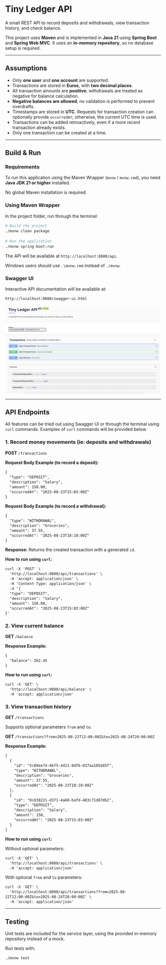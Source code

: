 # Tiny Ledger API

A small REST API to record deposits and withdrawals, view transaction history, and check balance.

This project uses **Maven** and is implemented in **Java 21** using **Spring Boot** and **Spring Web MVC**.
It uses an **in-memory repository**, so no database setup is required.

---

## Assumptions

- Only **one user** and **one account** are supported.
- Transactions are stored in **Euros**, with **two decimal places**.
- All transaction amounts are **positive**; withdrawals are treated as negative for balance calculation.
- **Negative balances are allowed**; no validation is performed to prevent overdrafts.
- Timestamps are stored in **UTC**. Requests for transaction creation can optionally provide `occurredAt`; otherwise,
  the current UTC time is used.
- Transactions can be added retroactively, even if a more recent transaction already exists.
- Only one transaction can be created at a time.

---

## Build & Run

### Requirements

To run this application using the Maven Wrapper (`mvnw` / `mvnw.cmd`), you need **Java JDK 21 or higher** installed.

No global Maven installation is required.

### Using Maven Wrapper

In the project folder, run through the terminal:

```bash
# Build the project
./mvnw clean package

# Run the application
./mvnw spring-boot:run
```

The API will be available at `http://localhost:8080/api`.

Windows users should use `.\mvnw.cmd` instead of `./mvnw`.

### Swagger UI

Interactive API documentation will be available at:

```
http://localhost:8080/swagger-ui.html
```

![Swagger UI](docs/swagger.png)


---

## API Endpoints

All features can be tried out using Swagger UI or through the terminal using `curl` commands.
Examples of `curl` commands will be provided below.

### 1. Record money movements (ie: deposits and withdrawals)

**POST** `/transactions`

**Request Body Example (to record a deposit):**

```
{
  "type": "DEPOSIT",
  "description": "Salary",
  "amount": 150.00,
  "occurredAt": "2025-08-23T15:03:00Z"
}
```

**Request Body Example (to record a withdrawal):**

```
{
  "type": "WITHDRAWAL",
  "description": "Groceries",
  "amount": 37.55,
  "occurredAt": "2025-08-23T18:10:00Z"
}
```

**Response:** Returns the created transaction with a generated `id`.

**How to run using `curl`:**

```
curl -X 'POST' \
  'http://localhost:8080/api/transactions' \
  -H 'accept: application/json' \
  -H 'Content-Type: application/json' \
  -d '{
  "type": "DEPOSIT",
  "description": "Salary",
  "amount": 150.00,
  "occurredAt": "2025-08-23T15:03:00Z"
}'
```

### 2. View current balance

**GET** `/balance`

**Response Example:**

```
{
  "balance": 262.45
}
```

**How to run using `curl`:**

```
curl -X 'GET' \
  'http://localhost:8080/api/balance' \
  -H 'accept: application/json'
```

### 3. View transaction history

**GET** `/transactions`

Supports optional parameters `from` and `to`:

**GET** `/transactions?from=2025-08-22T12:00:00Z&to=2025-08-24T20:00:00Z`

**Response Example:**

```
[
  {
    "id": "5c89ee7d-66f5-4421-8df6-037aa185d45f",
    "type": "WITHDRAWAL",
    "description": "Groceries",
    "amount": 37.55,
    "occurredAt": "2025-08-23T18:10:00Z"
  },
  {
    "id": "0c838221-d371-4a60-bafd-483c71d87db2",
    "type": "DEPOSIT",
    "description": "Salary",
    "amount": 150,
    "occurredAt": "2025-08-23T15:03:00Z"
  }
]
```

**How to run using `curl`:**

Without optional parameters:

```
curl -X 'GET' \
  'http://localhost:8080/api/transactions' \
  -H 'accept: application/json'
```

With optional `from` and `to` parameters:

```
curl -X 'GET' \
  'http://localhost:8080/api/transactions?from=2025-08-22T12:00:00Z&to=2025-08-24T20:00:00Z' \
  -H 'accept: application/json'
```

---

## Testing

Unit tests are included for the service layer, using the provided in-memory repository instead of a mock.

Run tests with:

```
./mvnw test
```
